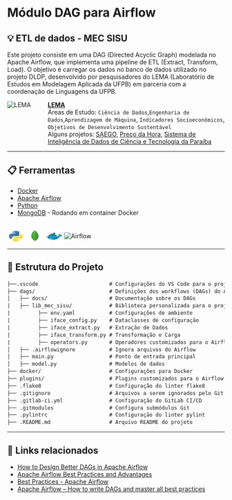 # Módulo DAG para Airflow

## 💡 ETL de dados - MEC SISU

Este projeto consiste em uma DAG (Directed Acyclic Graph) modelada no Apache Airflow, que implementa uma pipeline de ETL (Extract, Transform, Load). O objetivo é carregar os dados no banco de dados utilizado no projeto DLDP, desenvolvido por pesquisadores do LEMA (Laboratório de Estudos em Modelagem Aplicada da UFPB) em parceria com a coordenação de Linguagens da UFPB.

[<img align="left" height="94px" width="94px" alt="LEMA" src="https://www.ccsa.ufpb.br/lema/wp-content/uploads/sites/179/sites/180/2024/05/cropped-logo-lema.png"/>](https://lema.ufpb.br/)

[**LEMA**](https://lema.ufpb.br/) \
Áreas de Estudo: `Ciência de Dados`,`Engenharia de Dados`,`Aprendizagem de Máquina`, `Indicadores Socioeconômicos`, `Objetivos de Desenvolvimento Sustentável` \
Alguns projetos: [SAEGO](https://lema.ufpb.br/saego/), [Preço da Hora](https://precodahora.tcepb.tc.br/), [Sistema de Inteligência de Dados de Ciência e Tecnologia da Paraíba](https://sidtec.secties.pb.gov.br/)
<br/>

---

## 📋 Ferramentas

- [Docker](https://www.docker.com/)
- [Apache Airflow](https://airflow.apache.org/)
- [Python](https://www.python.org/)
- [MongoDB](https://www.mongodb.com/pt-br) - Rodando em container Docker

<div style="display: inline_block"><br>
  <img align="center" alt="Python" height="30" width="40" src="https://raw.githubusercontent.com/devicons/devicon/master/icons/python/python-original.svg"/>     
  <img align="center" alt="Mongo" height="30" width="40" src="https://raw.githubusercontent.com/devicons/devicon/master/icons/mongodb/mongodb-original.svg"/>
  <img align="center" alt="Docker" height="30" width="40" src="https://raw.githubusercontent.com/devicons/devicon/master/icons/docker/docker-original.svg"/>
  <img align="center" alt="Airflow" height="30" width="40" src="https://cdn.jsdelivr.net/gh/devicons/devicon@latest/icons/apacheairflow/apacheairflow-original.svg" />
          
</div>

---
## 📂 Estrutura do Projeto

```txt
├──.vscode                       # Configurações do VS Code para o projeto
├── dags/                        # Definições dos workflows (DAGs) do Airflow
│   ├── docs/                    # Documentação sobre os DAGs
|   ├── lib_mec_sisu/            # Biblioteca personalizada para o projeto
|         ├── env.yaml           # Configurações de ambiente
|         ├── iface_config.py    # Dataclasses de configuração
|         ├── iface_extract.py   # Extração de Dados
|         ├── iface_transform.py # Transformação e Carga
|         ├── operators.py       # Operadores customizados para o Airflow
│   ├── .airflowignore           # Ignora arquivos do Airflow
│   ├── main.py                  # Ponto de entrada principal
│   ├── model.py                 # Modelos de dados
├── docker/                      # Configurações para Docker
├── plugins/                     # Plugins customizados para o Airflow
├── .flake8                      # Configuração do linter flake8
├── .gitignore                   # Arquivos a serem ignorados pelo Git
├── .gitlab-ci.yml               # Configuração do GitLab CI/CD
├── .gitmodules                  # Configura submódulos Git
├── .pylintrc                    # Configuração do linter pylint
├── .README.md                   # Arquivo README do projeto
```

---

## 🔗 Links relacionados

- [How to Design Better DAGs in Apache Airflow](https://towardsdatascience.com/how-to-design-better-dags-in-apache-airflow-494f5cb0c9ab)
- [Apache Airflow Best Practices and Advantages](https://medium.com/digital-transformation-and-platform-engineering/apache-airflow-best-practices-and-advantages-9ec71f1ef3cc)
- [Best Practices - Apache Airflow](https://airflow.apache.org/docs/apache-airflow/stable/best-practices.html)
- [Apache Airflow – How to write DAGs and master all best practices](https://itgix.com/blog/apache-airflow-how-to-write-dags-and-master-all-best-practices/)

